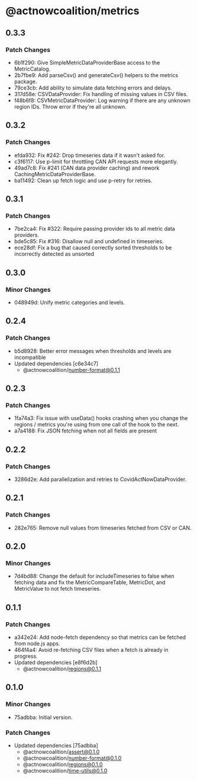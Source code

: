 # @actnowcoalition/metrics

## 0.3.3

### Patch Changes

- 6b1f290: Give SimpleMetricDataProviderBase access to the MetricCatalog.
- 2b7fbe9: Add parseCsv() and generateCsv() helpers to the metrics package.
- 79ce3cb: Add ability to simulate data fetching errors and delays.
- 317d58e: CSVDataProvider: Fix handling of missing values in CSV files.
- f48b6f8: CSVMetricDataProvider: Log warning if there are any unknown region IDs. Throw error if they're all unknown.

## 0.3.2

### Patch Changes

- efda932: Fix #242: Drop timeseries data if it wasn't asked for.
- c3f6117: Use p-limit for throttling CAN API requests more elegantly.
- 49ad7c8: Fix #241 (CAN data provider caching) and rework CachingMetricDataProviderBase.
- ba11492: Clean up fetch logic and use p-retry for retries.

## 0.3.1

### Patch Changes

- 7be2ca4: Fix #322: Require passing provider ids to all metric data providers.
- bde5c85: Fix #316: Disallow null and undefined in timeseries.
- ece28df: Fix a bug that caused correctly sorted thresholds to be incorrectly detected as unsorted

## 0.3.0

### Minor Changes

- 048949d: Unify metric categories and levels.

## 0.2.4

### Patch Changes

- b5d8928: Better error messages when thresholds and levels are incompatible
- Updated dependencies [c6e34c7]
  - @actnowcoalition/number-format@0.1.1

## 0.2.3

### Patch Changes

- 1fa74a3: Fix issue with useData() hooks crashing when you change the regions / metrics you're using from one call of the hook to the next.
- a7a4188: Fix JSON fetching when not all fields are present

## 0.2.2

### Patch Changes

- 3286d2e: Add parallelization and retries to CovidActNowDataProvider.

## 0.2.1

### Patch Changes

- 282e765: Remove null values from timeseries fetched from CSV or CAN.

## 0.2.0

### Minor Changes

- 7d4bd88: Change the default for includeTimeseries to false when fetching data and fix the MetricCompareTable, MetricDot, and MetricValue to not fetch timeseries.

## 0.1.1

### Patch Changes

- a342e24: Add node-fetch dependency so that metrics can be fetched from node.js apps.
- 464f4a4: Avoid re-fetching CSV files when a fetch is already in progress.
- Updated dependencies [e8f6d2b]
  - @actnowcoalition/regions@0.1.1

## 0.1.0

### Minor Changes

- 75adbba: Initial version.

### Patch Changes

- Updated dependencies [75adbba]
  - @actnowcoalition/assert@0.1.0
  - @actnowcoalition/number-format@0.1.0
  - @actnowcoalition/regions@0.1.0
  - @actnowcoalition/time-utils@0.1.0
